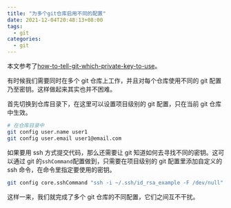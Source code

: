 ```yaml
---
title: "为多个git仓库启用不同的配置"
date: 2021-12-04T20:48:13+08:00
tags:
  - git
categories:
  - git
---
```


本文参考了[how-to-tell-git-which-private-key-to-use](https://superuser.com/questions/232373/how-to-tell-git-which-private-key-to-use)。

有时候我们需要同时在多个 git 仓库上工作，并且对每个仓库使用不同的 git 配置乃至密钥。这样做起来其实也并不困难。

首先切换到仓库目录下，在这里可以设置项目级别的 git 配置，只在当前 git 仓库中生效。

```sh
# 在仓库目录中
git config user.name user1
git config user.email user1@email.com
```

如果要用 ssh 方式提交代码，那么还需要让 git 知道如何去寻找不同的密钥。这可以通过 git 的`sshCommand`配置做到，只需要在项目级别的 git 配置里添加自定义的 ssh 命令，在命令里指定要使用的密钥。

```sh
git config core.sshCommand "ssh -i ~/.ssh/id_rsa_example -F /dev/null"
```

这样一来，我们就完成了多个 git 仓库的不同配置，它们之间互不干扰。
